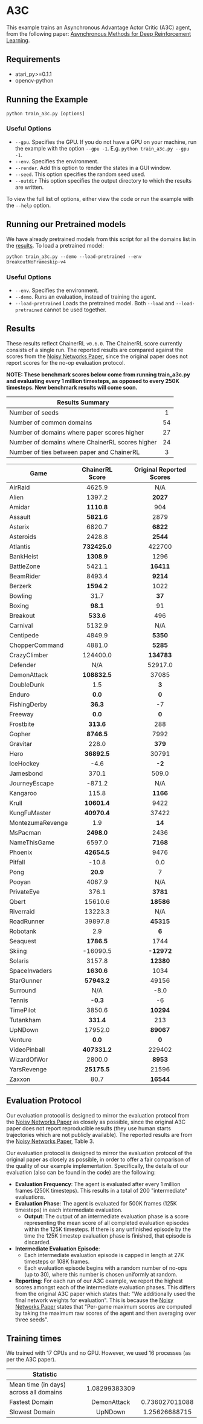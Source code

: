 # A3C
This example trains an Asynchronous Advantage Actor Critic (A3C) agent, from the following paper: [Asynchronous Methods for Deep Reinforcement Learning](https://arxiv.org/abs/1602.01783). 

## Requirements

- atari_py>=0.1.1
- opencv-python

## Running the Example

```
python train_a3c.py [options]
```

### Useful Options
- `--gpu`. Specifies the GPU. If you do not have a GPU on your machine, run the example with the option `--gpu -1`. E.g. `python train_a3c.py --gpu -1`.
- `--env`. Specifies the environment. 
- `--render`. Add this option to render the states in a GUI window.
- `--seed`. This option specifies the random seed used.
- `--outdir` This option specifies the output directory to which the results are written.

To view the full list of options, either view the code or run the example with the `--help` option.

## Running our Pretrained models

We have already pretrained models from this script for all the domains list in the [results](#Results). To load a pretrained model:

```
python train_a3c.py --demo --load-pretrained --env BreakoutNoFrameskip-v4
```

### Useful Options
- `--env`. Specifies the environment. 
- `--demo`. Runs an evaluation, instead of training the agent.
- `--load-pretrained` Loads the pretrained model. Both `--load` and `--load-pretrained` cannot be used together.

## Results
These results reflect ChainerRL  `v0.6.0`. The ChainerRL score currently consists of a single run. The reported results are compared against the scores from the [Noisy Networks Paper](https://arxiv.org/abs/1706.10295), since the original paper does not report scores for the no-op evaluation protocol.

**NOTE: These benchmark scores below come from running train_a3c.py and evaluating every 1 million timesteps, as opposed to every 250K timesteps. New benchmark results will come soon.**

| Results Summary ||
| ------------- |:-------------:|
| Number of seeds | 1 |
| Number of common domains | 54 |
| Number of domains where paper scores higher | 27 |
| Number of domains where ChainerRL scores higher | 24 |
| Number of ties between paper and ChainerRL | 3 | 


| Game        | ChainerRL Score           | Original Reported Scores |
| ------------- |:-------------:|:-------------:|
| AirRaid | 4625.9| N/A|
| Alien | 1397.2| **2027**|
| Amidar | **1110.8**| 904|
| Assault | **5821.6**| 2879|
| Asterix | 6820.7| **6822**|
| Asteroids | 2428.8| **2544**|
| Atlantis | **732425.0**| 422700|
| BankHeist | **1308.9**| 1296|
| BattleZone | 5421.1| **16411**|
| BeamRider | 8493.4| **9214**|
| Berzerk | **1594.2**| 1022|
| Bowling | 31.7| **37**|
| Boxing | **98.1**| 91|
| Breakout | **533.6**| 496|
| Carnival | 5132.9| N/A|
| Centipede | 4849.9| **5350**|
| ChopperCommand | 4881.0| **5285**|
| CrazyClimber | 124400.0| **134783**|
| Defender | N/A| 52917.0|
| DemonAttack | **108832.5**| 37085|
| DoubleDunk | 1.5| **3**|
| Enduro | **0.0**| **0**|
| FishingDerby | **36.3**| -7|
| Freeway | **0.0**| **0**|
| Frostbite | **313.6**| 288|
| Gopher | **8746.5**| 7992|
| Gravitar | 228.0| **379**|
| Hero | **36892.5**| 30791|
| IceHockey | -4.6| **-2**|
| Jamesbond | 370.1| 509.0|
| JourneyEscape | -871.2| N/A|
| Kangaroo | 115.8| **1166**|
| Krull | **10601.4**| 9422|
| KungFuMaster | **40970.4**| 37422|
| MontezumaRevenge | 1.9| **14**|
| MsPacman | **2498.0**| 2436|
| NameThisGame | 6597.0| **7168**|
| Phoenix | **42654.5**| 9476|
| Pitfall | -10.8| 0.0|
| Pong | **20.9**| 7|
| Pooyan | 4067.9| N/A|
| PrivateEye | 376.1| **3781**|
| Qbert | 15610.6| **18586**|
| Riverraid | 13223.3| N/A|
| RoadRunner | 39897.8| **45315**|
| Robotank | 2.9| **6**|
| Seaquest | **1786.5**| 1744|
| Skiing | -16090.5| **-12972**|
| Solaris | 3157.8| **12380**|
| SpaceInvaders | **1630.6**| 1034|
| StarGunner | **57943.2**| 49156|
| Surround | N/A| -8.0|
| Tennis | **-0.3**| -6|
| TimePilot | 3850.6| **10294**|
| Tutankham | **331.4**| 213|
| UpNDown | 17952.0| **89067**|
| Venture | **0.0**| **0**|
| VideoPinball | **407331.2**| 229402|
| WizardOfWor | 2800.0| **8953**|
| YarsRevenge | **25175.5**| 21596|
| Zaxxon | 80.7| **16544**|


## Evaluation Protocol

Our evaluation protocol is designed to mirror the evaluation protocol from the [Noisy Networks Paper](https://arxiv.org/abs/1706.10295) as closely as possible, since the original A3C paper does not report reproducible results (they use human starts trajectories which are not publicly available). The reported results are from the [Noisy Networks Paper](https://arxiv.org/abs/1706.10295), Table 3.

Our evaluation protocol is designed to mirror the evaluation protocol of the original paper as closely as possible, in order to offer a fair comparison of the quality of our example implementation. Specifically, the details of our evaluation (also can be found in the code) are the following:

- **Evaluation Frequency**: The agent is evaluated after every 1 million frames (250K timesteps). This results in a total of 200 "intermediate" evaluations.
- **Evaluation Phase**: The agent is evaluated for 500K frames (125K timesteps) in each intermediate evaluation. 
	- **Output**: The output of an intermediate evaluation phase is a score representing the mean score of all completed evaluation episodes within the 125K timesteps. If there is any unfinished episode by the time the 125K timestep evaluation phase is finished, that episode is discarded.
- **Intermediate Evaluation Episode**: 
	- Each intermediate evaluation episode is capped in length at 27K timesteps or 108K frames.
	- Each evaluation episode begins with a random number of no-ops (up to 30), where this number is chosen uniformly at random.
- **Reporting**: For each run of our A3C example, we report the highest scores amongst each of the intermediate evaluation phases. This differs from the original A3C paper which states that: "We additionally used the final network weights for evaluation". This is because the [Noisy Networks Paper](https://arxiv.org/abs/1706.10295) states that "Per-game maximum scores are computed by taking the maximum raw scores of the agent and then averaging over three seeds".


## Training times

We trained with 17 CPUs and no GPU. However, we used 16 processes (as per the A3C paper).


| Statistic        |            |            |
| ------------- |:-------------:|:-------------:|
| Mean time (in days) across all domains        |  1.08299383309 |
| Fastest Domain |  DemonAttack | 0.736027011088 |
| Slowest Domain |  UpNDown | 1.25626688715 |

				